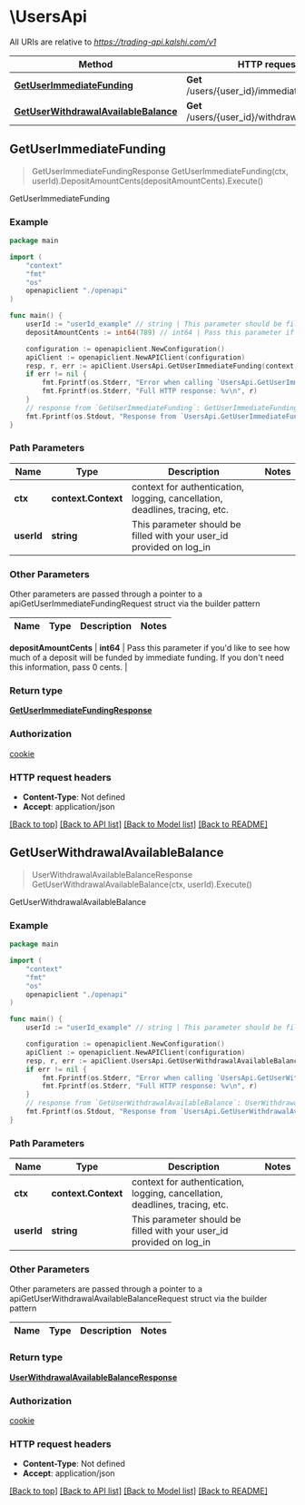 # \UsersApi

All URIs are relative to *https://trading-api.kalshi.com/v1*

Method | HTTP request | Description
------------- | ------------- | -------------
[**GetUserImmediateFunding**](UsersApi.md#GetUserImmediateFunding) | **Get** /users/{user_id}/immediate_funding | GetUserImmediateFunding
[**GetUserWithdrawalAvailableBalance**](UsersApi.md#GetUserWithdrawalAvailableBalance) | **Get** /users/{user_id}/withdrawals/available | GetUserWithdrawalAvailableBalance



## GetUserImmediateFunding

> GetUserImmediateFundingResponse GetUserImmediateFunding(ctx, userId).DepositAmountCents(depositAmountCents).Execute()

GetUserImmediateFunding



### Example

```go
package main

import (
    "context"
    "fmt"
    "os"
    openapiclient "./openapi"
)

func main() {
    userId := "userId_example" // string | This parameter should be filled with your user_id provided on log_in
    depositAmountCents := int64(789) // int64 | Pass this parameter if you'd like to see how much of a deposit will be funded by immediate funding. If you don't need this information, pass 0 cents. (optional)

    configuration := openapiclient.NewConfiguration()
    apiClient := openapiclient.NewAPIClient(configuration)
    resp, r, err := apiClient.UsersApi.GetUserImmediateFunding(context.Background(), userId).DepositAmountCents(depositAmountCents).Execute()
    if err != nil {
        fmt.Fprintf(os.Stderr, "Error when calling `UsersApi.GetUserImmediateFunding``: %v\n", err)
        fmt.Fprintf(os.Stderr, "Full HTTP response: %v\n", r)
    }
    // response from `GetUserImmediateFunding`: GetUserImmediateFundingResponse
    fmt.Fprintf(os.Stdout, "Response from `UsersApi.GetUserImmediateFunding`: %v\n", resp)
}
```

### Path Parameters


Name | Type | Description  | Notes
------------- | ------------- | ------------- | -------------
**ctx** | **context.Context** | context for authentication, logging, cancellation, deadlines, tracing, etc.
**userId** | **string** | This parameter should be filled with your user_id provided on log_in | 

### Other Parameters

Other parameters are passed through a pointer to a apiGetUserImmediateFundingRequest struct via the builder pattern


Name | Type | Description  | Notes
------------- | ------------- | ------------- | -------------

 **depositAmountCents** | **int64** | Pass this parameter if you&#39;d like to see how much of a deposit will be funded by immediate funding. If you don&#39;t need this information, pass 0 cents. | 

### Return type

[**GetUserImmediateFundingResponse**](GetUserImmediateFundingResponse.md)

### Authorization

[cookie](../README.md#cookie)

### HTTP request headers

- **Content-Type**: Not defined
- **Accept**: application/json

[[Back to top]](#) [[Back to API list]](../README.md#documentation-for-api-endpoints)
[[Back to Model list]](../README.md#documentation-for-models)
[[Back to README]](../README.md)


## GetUserWithdrawalAvailableBalance

> UserWithdrawalAvailableBalanceResponse GetUserWithdrawalAvailableBalance(ctx, userId).Execute()

GetUserWithdrawalAvailableBalance



### Example

```go
package main

import (
    "context"
    "fmt"
    "os"
    openapiclient "./openapi"
)

func main() {
    userId := "userId_example" // string | This parameter should be filled with your user_id provided on log_in

    configuration := openapiclient.NewConfiguration()
    apiClient := openapiclient.NewAPIClient(configuration)
    resp, r, err := apiClient.UsersApi.GetUserWithdrawalAvailableBalance(context.Background(), userId).Execute()
    if err != nil {
        fmt.Fprintf(os.Stderr, "Error when calling `UsersApi.GetUserWithdrawalAvailableBalance``: %v\n", err)
        fmt.Fprintf(os.Stderr, "Full HTTP response: %v\n", r)
    }
    // response from `GetUserWithdrawalAvailableBalance`: UserWithdrawalAvailableBalanceResponse
    fmt.Fprintf(os.Stdout, "Response from `UsersApi.GetUserWithdrawalAvailableBalance`: %v\n", resp)
}
```

### Path Parameters


Name | Type | Description  | Notes
------------- | ------------- | ------------- | -------------
**ctx** | **context.Context** | context for authentication, logging, cancellation, deadlines, tracing, etc.
**userId** | **string** | This parameter should be filled with your user_id provided on log_in | 

### Other Parameters

Other parameters are passed through a pointer to a apiGetUserWithdrawalAvailableBalanceRequest struct via the builder pattern


Name | Type | Description  | Notes
------------- | ------------- | ------------- | -------------


### Return type

[**UserWithdrawalAvailableBalanceResponse**](UserWithdrawalAvailableBalanceResponse.md)

### Authorization

[cookie](../README.md#cookie)

### HTTP request headers

- **Content-Type**: Not defined
- **Accept**: application/json

[[Back to top]](#) [[Back to API list]](../README.md#documentation-for-api-endpoints)
[[Back to Model list]](../README.md#documentation-for-models)
[[Back to README]](../README.md)

